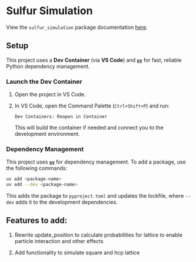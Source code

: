# Sulfur Simulation

View the `sulfur_simulation` package documentation [here](https://matt-ord.github.io/sulfur_simulation/).

## Setup

This project uses a **Dev Container** (via **VS Code**) and **[`uv`](https://github.com/astral-sh/uv)** for fast, reliable Python dependency management.

### Launch the Dev Container

1. Open the project in VS Code.

2. In VS Code, open the Command Palette (`Ctrl+Shift+P`) and run:

   ```
   Dev Containers: Reopen in Container
   ```

   This will build the container if needed and connect you to the development environment.

### Dependency Management

This project uses **[`uv`](https://github.com/astral-sh/uv)** for dependency management.
To add a package, use the following commands:

```bash
uv add <package-name>
uv add --dev <package-name>
```

This adds the package to `pyproject.toml` and updates the lockfile,
where `--dev` adds it to the development dependencies.

## Features to add:

1. Rewrite update_position to calculate probabilities for lattice to enable particle interaction and other effects

2. Add functionality to simulate square and hcp lattice

